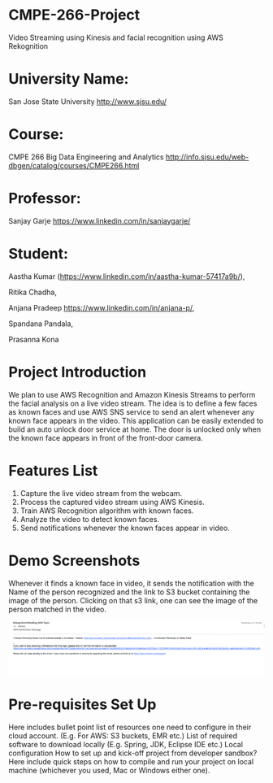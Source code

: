 # CMPE-266-Project 

Video Streaming using Kinesis and facial recognition using AWS Rekognition

# University Name: 
  San Jose State University http://www.sjsu.edu/ 

# Course: 
  CMPE 266 Big Data Engineering and Analytics http://info.sjsu.edu/web-dbgen/catalog/courses/CMPE266.html

# Professor: 
Sanjay Garje https://www.linkedin.com/in/sanjaygarje/

# Student: 
  Aastha Kumar (https://www.linkedin.com/in/aastha-kumar-57417a9b/), 
  
  Ritika Chadha,
  
  Anjana Pradeep https://www.linkedin.com/in/anjana-p/, 
  
  Spandana Pandala, 
  
  Prasanna Kona
  
# Project Introduction 
We plan to use AWS Recognition and Amazon Kinesis Streams to perform the facial analysis on a live video stream. The idea is to define a few faces as known faces and use AWS SNS service to send an alert whenever any known face appears in the video. This application can be easily extended to build an auto unlock door service at home. The door is unlocked only when the known face appears in front of the front-door camera. 

# Features List
  1. Capture the live video stream from the webcam.
  2. Process the captured video stream using AWS Kinesis.
  3. Train AWS Recognition algorithm with known faces. 
  4. Analyze the video to detect known faces.
  5. Send notifications whenever the known faces appear in video.

# Demo Screenshots 
Whenever it finds a known face in video, it sends the notification with the Name of the person recognized and the link to S3 bucket containing the image of the person. Clicking on that s3 link, one can see the image of the person matched in the video.

![Alt text](/Notification.png?raw=true "Notification Email")

# Pre-requisites Set Up
  Here includes bullet point list of resources one need to configure in their cloud account. (E.g. For AWS: S3 buckets, EMR   etc.)
  List of required software to download locally (E.g. Spring, JDK, Eclipse IDE etc.)
  Local configuration
  How to set up and kick-off project from developer sandbox?
  Here include quick steps on how to compile and run your project on local machine (whichever you used, Mac or Windows either one).
